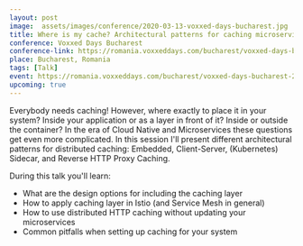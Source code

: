 ```yaml
---
layout: post
image:  assets/images/conference/2020-03-13-voxxed-days-bucharest.jpg
title: Where is my cache? Architectural patterns for caching microservices
conference: Voxxed Days Bucharest
conference-link: https://romania.voxxeddays.com/bucharest/voxxed-days-bucharest-2020/
place: Bucharest, Romania
tags: [Talk]
event: https://romania.voxxeddays.com/bucharest/voxxed-days-bucharest-2020/
upcoming: true
---
```


Everybody needs caching! However, where exactly to place it in your system? Inside your application or as a layer in front of it? Inside or outside the container? In the era of Cloud Native and Microservices these questions get even more complicated. In this session I'll present different architectural patterns for distributed caching: Embedded, Client-Server, (Kubernetes) Sidecar, and Reverse HTTP Proxy Caching.

During this talk you'll learn:
- What are the design options for including the caching layer
- How to apply caching layer in Istio (and Service Mesh in general)
- How to use distributed HTTP caching without updating your microservices
- Common pitfalls when setting up caching for your system
